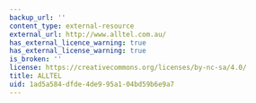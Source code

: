 ```yaml
---
backup_url: ''
content_type: external-resource
external_url: http://www.alltel.com.au/
has_external_licence_warning: true
has_external_license_warning: true
is_broken: ''
license: https://creativecommons.org/licenses/by-nc-sa/4.0/
title: ALLTEL
uid: 1ad5a584-dfde-4de9-95a1-04bd59b6e9a7
---
```

